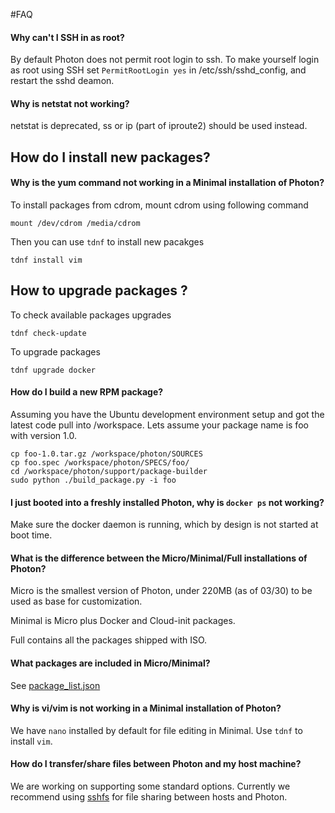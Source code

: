 #FAQ

#### Why can't I SSH in as root?

By default Photon does not permit root login to ssh. To make yourself login as root using
SSH set <code>PermitRootLogin yes</code> in /etc/ssh/sshd_config, and restart the sshd deamon.

#### Why is netstat not working?

netstat is deprecated, ss or ip (part of iproute2) should be used instead.

## How do I install new packages?
#### Why is the yum command not working in a Minimal installation of Photon?

To install packages from cdrom, mount cdrom using following command

```
mount /dev/cdrom /media/cdrom
```

Then you can use ```tdnf``` to install new pacakges

```
tdnf install vim
```
## How to upgrade packages ?

To check available packages upgrades

```
tdnf check-update
```
To upgrade packages 

```
tdnf upgrade docker
```

#### How do I build a new RPM package?

Assuming you have the Ubuntu development environment setup and got the latest code pull into /workspace.
Lets assume your package name is foo with version 1.0.

```
cp foo-1.0.tar.gz /workspace/photon/SOURCES
cp foo.spec /workspace/photon/SPECS/foo/
cd /workspace/photon/support/package-builder
sudo python ./build_package.py -i foo
```

#### I just booted into a freshly installed Photon, why is ```docker ps``` not working?

Make sure the docker daemon is running, which by design is not started at boot time.

#### What is the difference between the Micro/Minimal/Full installations of Photon?
Micro is the smallest version of Photon, under 220MB (as of 03/30) to be used as base for customization.

Minimal is Micro plus Docker and Cloud-init packages.

Full contains all the packages shipped with ISO.

#### What packages are included in Micro/Minimal?
See [package_list.json](installer/package_list.json)

#### Why is vi/vim is not working in a Minimal installation of Photon?

We have `nano` installed by default for file editing in Minimal. Use `tdnf` to install `vim`.

#### How do I transfer/share files between Photon and my host machine?

We are working on supporting some standard options. Currently we recommend using [sshfs](https://wiki.archlinux.org/index.php/sshfs) for file sharing between hosts and Photon.
